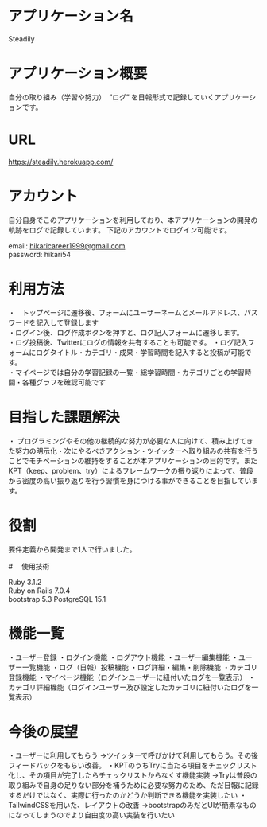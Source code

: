 # アプリケーション名

Steadily

# アプリケーション概要
自分の取り組み（学習や努力）　”ログ” を日報形式で記録していくアプリケーションです。

# URL

https://steadily.herokuapp.com/

# アカウント
自分自身でこのアプリケーションを利用しており、本アプリケーションの開発の軌跡をログで記録しています。
下記のアカウントでログイン可能です。

email: hikaricareer1999@gmail.com  
password: hikari54

# 利用方法
・　トップページに遷移後、フォームにユーザーネームとメールアドレス、パスワードを記入して登録します  
・ログイン後、ログ作成ボタンを押すと、ログ記入フォームに遷移します。  
・ログ投稿後、Twitterにログの情報を共有することも可能です。
・ログ記入フォームにログタイトル・カテゴリ・成果・学習時間を記入すると投稿が可能です。  
・マイページでは自分の学習記録の一覧・総学習時間・カテゴリごとの学習時間・各種グラフを確認可能です  

# 目指した課題解決
・ プログラミングやその他の継続的な努力が必要な人に向けて、積み上げてきた努力の明示化・次にやるべきアクション・ツイッターへ取り組みの共有を行うことでモチベーションの維持をすることが本アプリケーションの目的です。またKPT（keep、problem、try）によるフレームワークの振り返りによって、普段から密度の高い振り返りを行う習慣を身につける事ができることを目指しています。

# 役割
要件定義から開発まで1人で行いました。

#　 使用技術

Ruby 3.1.2  
Ruby on Rails 7.0.4  
bootstrap 5.3
PostgreSQL 15.1

# 機能一覧
・ユーザー登録
・ログイン機能
・ログアウト機能
・ユーザー編集機能
・ユーザー一覧機能
・ログ（日報）投稿機能
・ログ詳細・編集・削除機能
・カテゴリ登録機能
・マイページ機能（ログインユーザーに紐付いたログを一覧表示）
・カテゴリ詳細機能（ログインユーザー及び設定したカテゴリに紐付いたログを一覧表示）

# 今後の展望
・ユーザーに利用してもらう
→ツイッターで呼びかけて利用してもらう。その後フィードバックをもらい改善。
・KPTのうちTryに当たる項目をチェックリスト化し、その項目が完了したらチェックリストからなくす機能実装
→Tryは普段の取り組みで自身の足りない部分を補うために必要な努力のため、ただ日報に記録するだけではなく、実際に行ったのかどうか判断できる機能を実装したい
・TailwindCSSを用いた、レイアウトの改善
→bootstrapのみだとUIが簡素なものになってしまうのでより自由度の高い実装を行いたい

